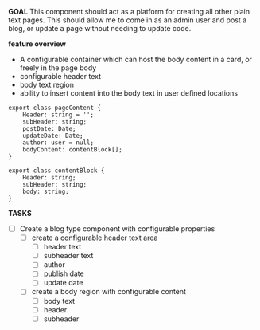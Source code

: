 **GOAL**
This component should act as a platform for creating all other plain text pages. This should allow me to come in as an admin user and post a blog, or update a page without needing to update code.


**feature overview**
* A configurable container which can host the body content in a card, or freely in the page body
* configurable header text
* body text region
* ability to insert content into the body text in user defined locations
  
  
```
export class pageContent {
	Header: string = '';
	subHeader: string;
	postDate: Date;
	updateDate: Date;
	author: user = null;
	bodyContent: contentBlock[];
}

export class contentBlock {
	Header: string;
	subHeader: string;
	body: string;
}
```


**TASKS**
- [ ] Create a blog type component with configurable properties
	- [ ] create a configurable header text area
		- [ ] header text
		- [ ] subheader text
		- [ ] author
		- [ ] publish date
		- [ ] update date
	- [ ] create a body region with configurable content 
		- [ ] body text
		- [ ] header
		- [ ] subheader